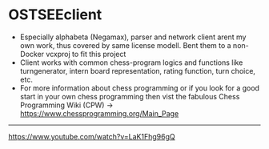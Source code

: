 # OSTSEEclient

- Especially alphabeta (Negamax), parser and network client arent my own work, thus covered by same license modell. 
Bent them to a non-Docker vcxproj to fit this project
- Client works with common chess-program logics and functions like turngenerator, intern board representation, rating function, turn choice, etc.
- For more information about chess programming or if you look for a good start in your own chess programming then vist the fabulous Chess Programming Wiki (CPW) -> https://www.chessprogramming.org/Main_Page
---
https://www.youtube.com/watch?v=LaK1Fhg96gQ
